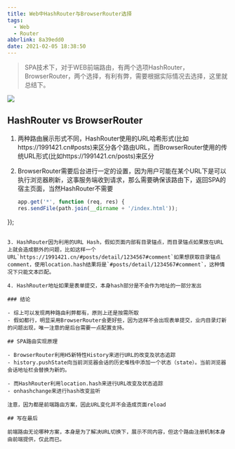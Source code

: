 ```yaml
---
title: Web中HashRouter与BrowserRouter选择
tags:
  - Web
  - Router
abbrlink: 8a39edd0
date: 2021-02-05 18:38:50
---
```

> SPA技术下，对于WEB前端路由，有两个选项HashRouter，BrowserRouter，两个选择，有利有弊，需要根据实际情况去选择，这里就总结下。

![](https://static.1991421.cn/2021/2021-02-06-110349.png)



## HashRouter vs BrowserRouter

1. 两种路由展示形式不同，HashRouter使用的URL哈希形式(比如https://1991421.cn#posts)来区分各个路由URL，而BrowserRouter使用的传统URL形式(比如https://1991421.cn/posts)来区分

2. BrowserRouter需要后台进行一定的设置，因为用户可能在某个URL下是可以执行浏览器刷新，这事服务端收到请求，那么需要确保该路由下，返回SPA的宿主页面，当然HashRouter不需要
    ```javascript
    app.get('*', function (req, res) {
    res.sendFile(path.join(__dirname + '/index.html'));
});
   ```
   
3. HashRouter因为利用的URL Hash，假如页面内部有目录锚点，而目录锚点如果放在URL上就会造成额外的问题，比如这样一个URL`https://1991421.cn/#posts/detail/1234567#comment`如果想获取目录锚点comment，使用location.hash结果将是`#posts/detail/1234567#comment`，这种情况下只能文本匹配。

4. HashRouter地址如果是表单提交，本身hash部分是不会作为地址的一部分发出

### 结论

- 综上可以发现两种路由利弊都有，原则上还是按需所取
- 假如都行，明显采用BrowserRouter会更好些，因为这样不会出现表单提交，业内目录灯新的问题出现，唯一注意的是后台需要一点配置支持。

## SPA路由实现原理

- BrowserRouter利用H5新特性History来进行URL的改变及状态追踪
  - history.pushState向当前浏览器会话的历史堆栈中添加一个状态（state）。当前浏览器会话地址栏会替换为新的。

- 而HashRouter利用location.hash来进行URL改变及状态追踪
  - onhashchange来进行hash改变监听

 注意，因为都是前端路由方案，因此URL变化并不会造成页面reload

## 写在最后

前端路由无论哪种方案，本身是为了解决URL切换下，展示不同内容，但这个路由注册机制本身由前端提供，仅此而已。